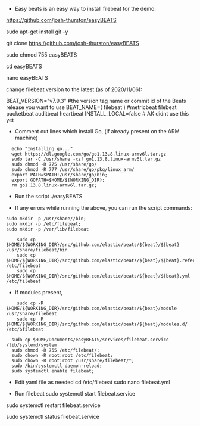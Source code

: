 * Easy beats is an easy way to install filebeat for the demo:

https://github.com/josh-thurston/easyBEATS

sudo apt-get install git -y

git clone https://github.com/josh-thurston/easyBEATS

sudo chmod 755 easyBEATS

cd easyBEATS

nano easyBEATS

change filebeat version to the latest (as of 2020/11/06):

BEAT_VERSION="v7.9.3" #the version tag name or commit id of the Beats release you want to use
BEAT_NAME=( filebeat ) #metricbeat filebeat packetbeat auditbeat heartbeat
INSTALL_LOCAL=false # AK didnt use this yet

* Comment out lines which install Go, (if already present on the ARM machine)
```
  echo "Installing go..."
  wget https://dl.google.com/go/go1.13.8.linux-armv6l.tar.gz
  sudo tar -C /usr/share -xzf go1.13.8.linux-armv6l.tar.gz
  sudo chmod -R 775 /usr/share/go/
  sudo chmod -R 777 /usr/share/go/pkg/linux_arm/
  export PATH=$PATH:/usr/share/go/bin;
  export GOPATH=$HOME/${WORKING_DIR};
  rm go1.13.8.linux-armv6l.tar.gz;
``` 
* Run the script
./easyBEATS

* If any errors while running the above, you can run the script commands:
```
sudo mkdir -p /usr/share//bin;
sudo mkdir -p /etc/filebeat;
sudo mkdir -p /var/lib/filebeat
```
```
    sudo cp $HOME/${WORKING_DIR}/src/github.com/elastic/beats/${beat}/${beat} /usr/share/filebeat/bin
    sudo cp $HOME/${WORKING_DIR}/src/github.com/elastic/beats/${beat}/${beat}.reference.yml /etc/filebeat
    sudo cp $HOME/${WORKING_DIR}/src/github.com/elastic/beats/${beat}/${beat}.yml /etc/filebeat
```
* If modules present,
```
    sudo cp -R $HOME/${WORKING_DIR}/src/github.com/elastic/beats/${beat}/module /usr/share/filebeat
    sudo cp -R $HOME/${WORKING_DIR}/src/github.com/elastic/beats/${beat}/modules.d/ /etc/$filebeat

  sudo cp $HOME/Documents/easyBEATS/services/filebeat.service /lib/systemd/system
  sudo chmod -R 755 /etc/filebeat/;
  sudo chown -R root:root /etc/filebeat;
  sudo chown -R root:root /usr/share/filebeat/*;
  sudo /bin/systemctl daemon-reload;
  sudo systemctl enable filebeat;
```
* Edit yaml file as needed
cd /etc/filebeat
sudo nano filebeat.yml

* Run filebeat
sudo systemctl start filebeat.service

sudo systemctl restart filebeat.service

sudo systemctl status filebeat.service



